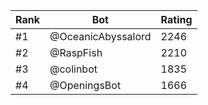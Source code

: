 Rank|Bot|Rating
---|---|---
#1|@OceanicAbyssalord|2246
#2|@RaspFish|2210
#3|@colinbot|1835
#4|@OpeningsBot|1666
